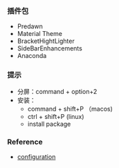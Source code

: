 ### 插件包
* Predawn
* Material Theme
* BracketHightLighter
* SideBarEnhancements
* Anaconda

### 提示
* 分屏：command + option+2
* 安装：
    * command + shift+P （macos)
    * ctrl + shift+P (linux)
    * install package

### Reference
- [configuration](https://github.com/CoreyMSchafer/dotfiles/tree/master/settings)
